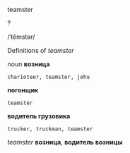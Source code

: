 teamster

?

/ˈtēmstər/

Definitions of _teamster_

noun
**возница**

    charioteer, teamster, jehu
**погонщик**

    teamster
**водитель грузовика**

    trucker, truckman, teamster

_teamster_
**возница**, **водитель возницы**